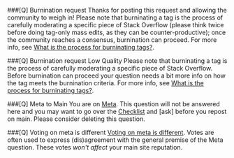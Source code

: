 ###[Q] Burnination request
Thanks for posting this request and allowing the community to weigh in! Please note that burninating a tag is the process of carefully moderating a specific piece of Stack Overflow (please think twice before doing tag-only mass edits, as they can be counter-productive); once the community reaches a consensus, burnination can proceed. For more info, see [What is the process for burninating tags?](https://meta.stackoverflow.com/q/324070).

###[Q] Burnination request Low Quality
Please note that burninating a tag is the process of carefully moderating a specific piece of Stack Overflow. Before burnination can proceed your question needs a bit more info on how the tag meets the burnination criteria. For more info, see [What is the process for burninating tags?](https://meta.stackoverflow.com/q/324070).

###[Q] Meta to Main
You are on [Meta](https://stackoverflow.com/help/whats-meta). This question will not be answered here and you may want to go over the [Checklist](https://$SITEURL$/q/260648) and [ask] before you repost on main. Please consider deleting this question.

###[Q] Voting on meta is different
[Voting on meta is different](https://stackoverflow.com/help/whats-meta). Votes are often used to express (dis)agreement with the general premise of the Meta question. These votes *won't affect* your main site reputation.

